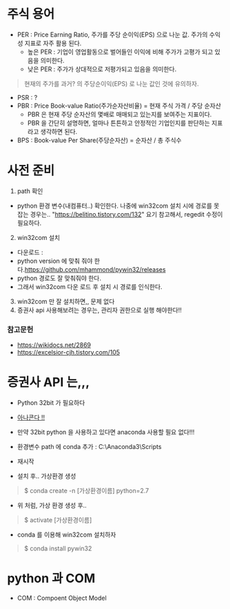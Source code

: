 # 주식 용어
* PER : Price Earning Ratio, 주가를 주당 순이익(EPS) 으로 나눈 값. 주가의 수익성 지표로 자주 활용 된다.
    * 높은 PER : 기업이 영업활동으로 벌어들인 이익에 비해 주가가 고평가 되고 있음을 의미한다.
    * 낮은 PER : 주가가 상대적으로 저평가되고 있음을 의미한다.
> 현재의 주가를 과거? 의 주당순이익(EPS) 로 나눈 값인 것에 유의하자.

* PSR : ?
* PBR : Price Book-value Ratio(주가순자산비율) = 현재 주식 가격 / 주당 순자산
    * PBR 은 현재 주당 순자산의 몇배로 매매되고 있는지를 보여주는 지표이다.
    * PBR 을 간단히 설명하면, 얼마나 튼튼하고 안정적인 기업인지를 판단하는 지표라고 생각하면 된다.
* BPS : Book-value Per Share(주당순자산) = 순자산 / 총 주식수

# 사전 준비
1. path 확인
* python 환경 변수(내컴퓨터..) 확인한다. 나중에 win32com 설치 시에 경로를 못 잡는 경우는.. "https://belitino.tistory.com/132" 요기 참고해서, regedit 수정이 필요하다.

2. win32com 설치
* 다운로드 : 
* python version 에 맞춰 줘야 한다.https://github.com/mhammond/pywin32/releases
* python 경로도 잘 맞춰줘야 한다.
* 그래서 win32com 다운 로드 후 설치 시 경로를 인식한다.

3. win32com 만 잘 설치하면,, 문제 없다
4. 증권사 api 사용해보려는 경우는, 관리자 권한으로 실행 해야한다!!


### 참고문헌
* https://wikidocs.net/2869
* https://excelsior-cjh.tistory.com/105

# 증권사 API 는,,,
* Python 32bit 가 필요하다
* [아나콘다 !!](https://wikidocs.net/2825)

* 만약 32bit python 을 사용하고 있다면 anaconda 사용할 필요 없다!!!

* 환경변수 path 에 conda 추가 : C:\Anaconda3\Scripts
* 재시작

* 설치 후.. 가상환경 생성
> $ conda create -n \[가상환경이름\] python=2.7 

* 위 처럼, 가상 환경 생성 후.. 
> $ activate \[가상환경이름\]

* conda 를 이용해 win32com 설치하자
> $ conda install pywin32

# python 과 COM
* COM : Compoent Object Model